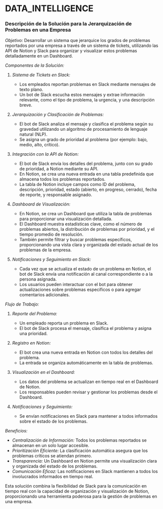 # DATA_INTELLIGENCE

### Descripción de la Solución para la Jerarquización de Problemas en una Empresa

*Objetivo:*
Desarrollar un sistema que jerarquice los grados de problemas reportados por una empresa a través de un sistema de tickets, utilizando las API de Notion y Slack para organizar y visualizar estos problemas detalladamente en un Dashboard.

*Componentes de la Solución:*

1. *Sistema de Tickets en Slack:*
   - Los empleados reportan problemas en Slack mediante mensajes de texto plano.
   - Un bot de Slack escucha estos mensajes y extrae información relevante, como el tipo de problema, la urgencia, y una descripción breve.

2. *Jerarquización y Clasificación de Problemas:*
   - El bot de Slack analiza el mensaje y clasifica el problema según su gravedad utilizando un algoritmo de procesamiento de lenguaje natural (NLP).
   - Se asigna un grado de prioridad al problema (por ejemplo: bajo, medio, alto, crítico).

3. *Integración con la API de Notion:*
   - El bot de Slack envía los detalles del problema, junto con su grado de prioridad, a Notion mediante su API.
   - En Notion, se crea una nueva entrada en una tabla predefinida que almacena todos los problemas reportados.
   - La tabla de Notion incluye campos como ID del problema, descripción, prioridad, estado (abierto, en progreso, cerrado), fecha de reporte, y responsable asignado.

4. *Dashboard de Visualización:*
   - En Notion, se crea un Dashboard que utiliza la tabla de problemas para proporcionar una visualización detallada.
   - El Dashboard muestra estadísticas clave, como el número de problemas abiertos, la distribución de problemas por prioridad, y el tiempo promedio de resolución.
   - También permite filtrar y buscar problemas específicos, proporcionando una vista clara y organizada del estado actual de los problemas de la empresa.

5. *Notificaciones y Seguimiento en Slack:*
   - Cada vez que se actualiza el estado de un problema en Notion, el bot de Slack envía una notificación al canal correspondiente o a la persona asignada.
   - Los usuarios pueden interactuar con el bot para obtener actualizaciones sobre problemas específicos o para agregar comentarios adicionales.

*Flujo de Trabajo:*

1. *Reporte del Problema:*
   - Un empleado reporta un problema en Slack.
   - El bot de Slack procesa el mensaje, clasifica el problema y asigna una prioridad.

2. *Registro en Notion:*
   - El bot crea una nueva entrada en Notion con todos los detalles del problema.
   - La entrada se organiza automáticamente en la tabla de problemas.

3. *Visualización en el Dashboard:*
   - Los datos del problema se actualizan en tiempo real en el Dashboard de Notion.
   - Los responsables pueden revisar y gestionar los problemas desde el Dashboard.

4. *Notificaciones y Seguimiento:*
   - Se envían notificaciones en Slack para mantener a todos informados sobre el estado de los problemas.

*Beneficios:*

- *Centralización de Información:* Todos los problemas reportados se almacenan en un solo lugar accesible.
- *Prioritización Eficiente:* La clasificación automática asegura que los problemas críticos se atiendan primero.
- *Transparencia:* Un Dashboard en Notion permite una visualización clara y organizada del estado de los problemas.
- *Comunicación Eficaz:* Las notificaciones en Slack mantienen a todos los involucrados informados en tiempo real.

Esta solución combina la flexibilidad de Slack para la comunicación en tiempo real con la capacidad de organización y visualización de Notion, proporcionando una herramienta poderosa para la gestión de problemas en una empresa.
